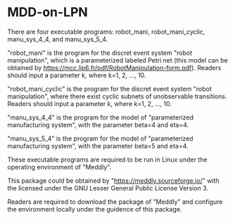 MDD-on-LPN
====
There are four executable programs: robot_mani, robot_mani_cyclic, manu_sys_4_4, and  manu_sys_5_4.

"robot_mani" is the program for the discret event system "robot manipulation", which is a parameterized labeled Petri net (this model can be obtained by https://mcc.lip6.fr/pdf/RobotManipulation-form.pdf). Readers should input a parameter k, where k=1, 2, ..., 10.

"robot_mani_cyclic" is the program for the discret event system "robot manipulation", where there exist cyclic subnets of unobservable transitions. Readers should input a parameter k, where k=1, 2, ..., 10.

"manu_sys_4_4" is the program for the model of "parameterized manufacturing system", with the parameter beta=4 and eta=4.

"manu_sys_5_4" is the program for the model of "parameterized manufacturing system", with the parameter beta=5 and eta=4.

These executable programs are required to be run in Linux under the operating environment of "Meddly". 

This package could be obtained by "https://meddly.sourceforge.io/" with the licensed under the GNU Lesser General Public License Version 3.

Readers are required to download the package of "Meddly" and configure the environment locally under the guidence of this package.
